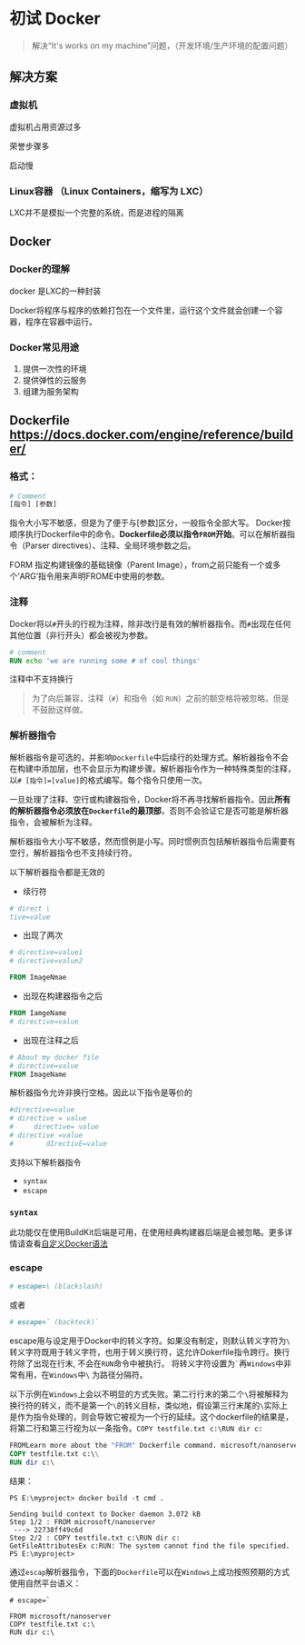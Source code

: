 # 初试 Docker

> 解决“It's works on my machine”问题，（开发环境/生产环境的配置问题）

## 解决方案

###  虚拟机

虚拟机占用资源过多

荣誉步骤多

启动慢

### Linux容器 （Linux Containers，缩写为 LXC）

LXC并不是模拟一个完整的系统，而是进程的隔离

## Docker

### Docker的理解

docker 是LXC的一种封装

Docker将程序与程序的依赖打包在一个文件里，运行这个文件就会创建一个容器，程序在容器中运行。

### Docker常见用途

1. 提供一次性的环境
2. 提供弹性的云服务
3. 组建为服务架构

## Dockerfile https://docs.docker.com/engine/reference/builder/
### 格式：
```dockerfile
# Comment
[指令] [参数]
```
指令大小写不敏感，但是为了便于与[参数]区分，一般指令全部大写。
Docker按顺序执行Dockerfile中的命令。**Dockerfile必须以指令`FROM`开始**。可以在解析器指令（Parser directives）、注释、全局环境参数之后。

FORM 指定构建镜像的基础镜像（Parent Image），from之前只能有一个或多个‘ARG’指令用来声明FROME中使用的参数。
### 注释
Docker将以`#`开头的行视为注释，除非改行是有效的解析器指令。而`#`出现在任何其他位置（非行开头）都会被视为参数。
```dockerfile
# comment
RUN echo 'we are running some # of cool things'

```
注释中不支持换行
>为了向后兼容，注释（`#`）和指令（如 `RUN`）之前的额空格将被忽略。但是不鼓励这样做。

### 解析器指令
解析器指令是可选的，并影响`Dockerfile`中后续行的处理方式。解析器指令不会在构建中添加层，也不会显示为构建步骤。解析器指令作为一种特殊类型的注释，以`# [指令]=[value]`的格式编写。每个指令只使用一次。

一旦处理了注释、空行或构建器指令，Docker将不再寻找解析器指令。因此**所有的解析器指令必须放在`Dockerfile`的最顶部**，否则不会验证它是否可能是解析器指令，会被解析为注释。

解析器指令大小写不敏感，然而惯例是小写。同时惯例页包括解析器指令后需要有空行，解析器指令也不支持续行符。

以下解析器指令都是无效的
- 续行符
```dockerfile
# direct \
tive=value
```
- 出现了两次
```dockerfile
# directive=value1
# directive=value2

FROM ImageNmae
```
- 出现在构建器指令之后
```dockerfile
FROM IamgeName
# directive=value
```
- 出现在注释之后
```dockerfile
# About my docker file
# directive=value
FROM ImageName
```
解析器指令允许非换行空格。因此以下指令是等价的
```dockerfile
#directive=value
# directive = value
#     directive= value
# directive =value
#        dIrectivE=value
```

支持以下解析器指令
- `syntax`
- `escape`

### `syntax`

此功能仅在使用BuildKit后端是可用，在使用经典构建器后端是会被忽略。更多详情请查看[自定义Docker语法](https://docs.docker.com/build/buildkit/dockerfile-frontend/)

### escape
```dockerfile
# escape=\ (blackslash)
```
或者
```dockerfile
# escape=` (backteck)`
```
escape用与设定用于Docker中的转义字符。如果没有制定，则默认转义字符为`\`
转义字符既用于转义字符，也用于转义换行符，这允许Dokerfile指令跨行。换行符除了出现在行末, 不会在`RUN`命令中被执行。
将转义字符设置为`` ` ``再`Windows`中非常有用，在`Windows`中`\` 为路径分隔符。

以下示例在`Windows`上会以不明显的方式失败。第二行行末的第二个`\`将被解释为换行符的转义，而不是第一个`\`的转义目标，类似地，假设第三行末尾的`\`实际上是作为指令处理的，则会导致它被视为一个行的延续。这个dockerfile的结果是，将第二行和第三行视为以一条指令。`COPY testfile.txt c:\RUN dir c:`
```dockerfile
FROMLearn more about the "FROM" Dockerfile command. microsoft/nanoserver
COPY testfile.txt c:\\
RUN dir c:\
```
结果：
```
PS E:\myproject> docker build -t cmd .

Sending build context to Docker daemon 3.072 kB
Step 1/2 : FROM microsoft/nanoserver
 ---> 22738ff49c6d
Step 2/2 : COPY testfile.txt c:\RUN dir c:
GetFileAttributesEx c:RUN: The system cannot find the file specified.
PS E:\myproject>
```

通过`escap`解析器指令，下面的`Dockerfile`可以在`Windows`上成功按照预期的方式使用自然平台语义：
```dockfile
# escape=`

FROM microsoft/nanoserver
COPY testfile.txt c:\
RUN dir c:\
```











